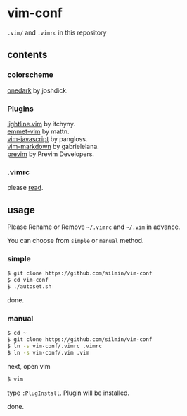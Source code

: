 # vim-conf
`.vim/` and `.vimrc` in this repository

## contents
### colorscheme
[onedark](https://github.com/joshdick/onedark.vim) by joshdick.

### Plugins
[lightline.vim](https://github.com/itchyny/lightline.vim) by itchyny.  
[emmet-vim](https://github.com/mattn/emmet-vim) by mattn.  
[vim-javascript](https://github.com/pangloss/vim-javascript) by pangloss.  
[vim-markdown](https://github.com/gabrielelana/vim-markdown) by gabrielelana.  
[previm](https://github.com/previm/previm) by Previm Developers.  

### .vimrc
please [read](.vimrc).

## usage
Please Rename or Remove `~/.vimrc` and `~/.vim` in advance.

You can choose from `simple` or `manual` method.

### simple
```bash
$ git clone https://github.com/silmin/vim-conf
$ cd vim-conf
$ ./autoset.sh
```
done.

### manual
```bash
$ cd ~
$ git clone https://github.com/silmin/vim-conf
$ ln -s vim-conf/.vimrc .vimrc
$ ln -s vim-conf/.vim .vim
```

next, open vim
```bash
$ vim
```
type `:PlugInstall`.
Plugin will be installed.

done.
